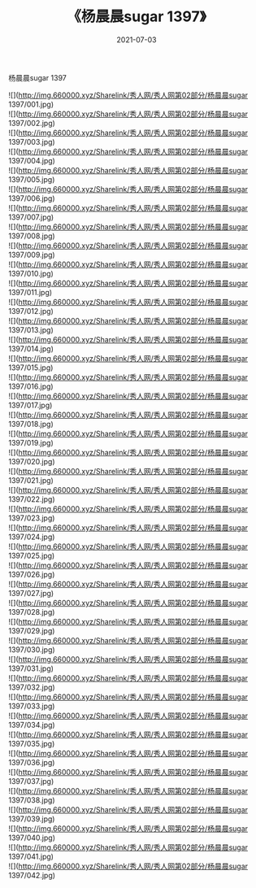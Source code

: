 ﻿---
layout: post
title:  《杨晨晨sugar 1397》
date:   2021-07-03
img: http://img.660000.xyz/Sharelink/秀人网/秀人网第02部分/杨晨晨sugar 1397/000.jpg
categories: [美女, 清纯, 唯美]
---

杨晨晨sugar 1397

  ![](http://img.660000.xyz/Sharelink/秀人网/秀人网第02部分/杨晨晨sugar 1397/001.jpg) <br> ![](http://img.660000.xyz/Sharelink/秀人网/秀人网第02部分/杨晨晨sugar 1397/002.jpg) <br> ![](http://img.660000.xyz/Sharelink/秀人网/秀人网第02部分/杨晨晨sugar 1397/003.jpg) <br> ![](http://img.660000.xyz/Sharelink/秀人网/秀人网第02部分/杨晨晨sugar 1397/004.jpg) <br> ![](http://img.660000.xyz/Sharelink/秀人网/秀人网第02部分/杨晨晨sugar 1397/005.jpg) <br> ![](http://img.660000.xyz/Sharelink/秀人网/秀人网第02部分/杨晨晨sugar 1397/006.jpg) <br> ![](http://img.660000.xyz/Sharelink/秀人网/秀人网第02部分/杨晨晨sugar 1397/007.jpg) <br> ![](http://img.660000.xyz/Sharelink/秀人网/秀人网第02部分/杨晨晨sugar 1397/008.jpg) <br> ![](http://img.660000.xyz/Sharelink/秀人网/秀人网第02部分/杨晨晨sugar 1397/009.jpg) <br> ![](http://img.660000.xyz/Sharelink/秀人网/秀人网第02部分/杨晨晨sugar 1397/010.jpg) <br> ![](http://img.660000.xyz/Sharelink/秀人网/秀人网第02部分/杨晨晨sugar 1397/011.jpg) <br> ![](http://img.660000.xyz/Sharelink/秀人网/秀人网第02部分/杨晨晨sugar 1397/012.jpg) <br> ![](http://img.660000.xyz/Sharelink/秀人网/秀人网第02部分/杨晨晨sugar 1397/013.jpg) <br> ![](http://img.660000.xyz/Sharelink/秀人网/秀人网第02部分/杨晨晨sugar 1397/014.jpg) <br> ![](http://img.660000.xyz/Sharelink/秀人网/秀人网第02部分/杨晨晨sugar 1397/015.jpg) <br> ![](http://img.660000.xyz/Sharelink/秀人网/秀人网第02部分/杨晨晨sugar 1397/016.jpg) <br> ![](http://img.660000.xyz/Sharelink/秀人网/秀人网第02部分/杨晨晨sugar 1397/017.jpg) <br> ![](http://img.660000.xyz/Sharelink/秀人网/秀人网第02部分/杨晨晨sugar 1397/018.jpg) <br> ![](http://img.660000.xyz/Sharelink/秀人网/秀人网第02部分/杨晨晨sugar 1397/019.jpg) <br> ![](http://img.660000.xyz/Sharelink/秀人网/秀人网第02部分/杨晨晨sugar 1397/020.jpg) <br> ![](http://img.660000.xyz/Sharelink/秀人网/秀人网第02部分/杨晨晨sugar 1397/021.jpg) <br> ![](http://img.660000.xyz/Sharelink/秀人网/秀人网第02部分/杨晨晨sugar 1397/022.jpg) <br> ![](http://img.660000.xyz/Sharelink/秀人网/秀人网第02部分/杨晨晨sugar 1397/023.jpg) <br> ![](http://img.660000.xyz/Sharelink/秀人网/秀人网第02部分/杨晨晨sugar 1397/024.jpg) <br> ![](http://img.660000.xyz/Sharelink/秀人网/秀人网第02部分/杨晨晨sugar 1397/025.jpg) <br> ![](http://img.660000.xyz/Sharelink/秀人网/秀人网第02部分/杨晨晨sugar 1397/026.jpg) <br> ![](http://img.660000.xyz/Sharelink/秀人网/秀人网第02部分/杨晨晨sugar 1397/027.jpg) <br> ![](http://img.660000.xyz/Sharelink/秀人网/秀人网第02部分/杨晨晨sugar 1397/028.jpg) <br> ![](http://img.660000.xyz/Sharelink/秀人网/秀人网第02部分/杨晨晨sugar 1397/029.jpg) <br> ![](http://img.660000.xyz/Sharelink/秀人网/秀人网第02部分/杨晨晨sugar 1397/030.jpg) <br> ![](http://img.660000.xyz/Sharelink/秀人网/秀人网第02部分/杨晨晨sugar 1397/031.jpg) <br> ![](http://img.660000.xyz/Sharelink/秀人网/秀人网第02部分/杨晨晨sugar 1397/032.jpg) <br> ![](http://img.660000.xyz/Sharelink/秀人网/秀人网第02部分/杨晨晨sugar 1397/033.jpg) <br> ![](http://img.660000.xyz/Sharelink/秀人网/秀人网第02部分/杨晨晨sugar 1397/034.jpg) <br> ![](http://img.660000.xyz/Sharelink/秀人网/秀人网第02部分/杨晨晨sugar 1397/035.jpg) <br> ![](http://img.660000.xyz/Sharelink/秀人网/秀人网第02部分/杨晨晨sugar 1397/036.jpg) <br> ![](http://img.660000.xyz/Sharelink/秀人网/秀人网第02部分/杨晨晨sugar 1397/037.jpg) <br> ![](http://img.660000.xyz/Sharelink/秀人网/秀人网第02部分/杨晨晨sugar 1397/038.jpg) <br> ![](http://img.660000.xyz/Sharelink/秀人网/秀人网第02部分/杨晨晨sugar 1397/039.jpg) <br> ![](http://img.660000.xyz/Sharelink/秀人网/秀人网第02部分/杨晨晨sugar 1397/040.jpg) <br> ![](http://img.660000.xyz/Sharelink/秀人网/秀人网第02部分/杨晨晨sugar 1397/041.jpg) <br> ![](http://img.660000.xyz/Sharelink/秀人网/秀人网第02部分/杨晨晨sugar 1397/042.jpg) <br>